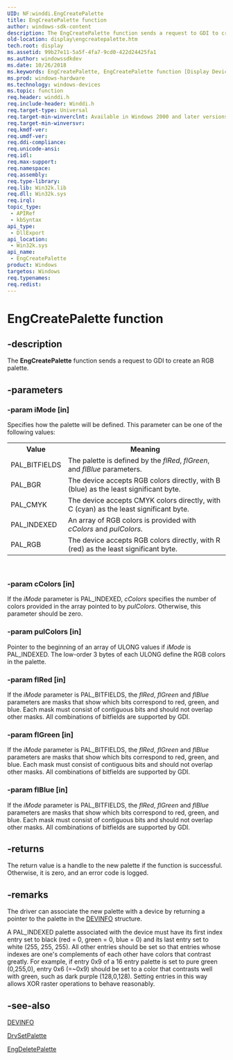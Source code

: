 ```yaml
---
UID: NF:winddi.EngCreatePalette
title: EngCreatePalette function
author: windows-sdk-content
description: The EngCreatePalette function sends a request to GDI to create an RGB palette.
old-location: display\engcreatepalette.htm
tech.root: display
ms.assetid: 99b27e11-5a5f-4fa7-9cd0-422d24425fa1
ms.author: windowssdkdev
ms.date: 10/26/2018
ms.keywords: EngCreatePalette, EngCreatePalette function [Display Devices], display.engcreatepalette, gdifncs_53382d1c-5765-48ee-904b-52dc46338d38.xml, winddi/EngCreatePalette
ms.prod: windows-hardware
ms.technology: windows-devices
ms.topic: function
req.header: winddi.h
req.include-header: Winddi.h
req.target-type: Universal
req.target-min-winverclnt: Available in Windows 2000 and later versions of the Windows operating systems.
req.target-min-winversvr: 
req.kmdf-ver: 
req.umdf-ver: 
req.ddi-compliance: 
req.unicode-ansi: 
req.idl: 
req.max-support: 
req.namespace: 
req.assembly: 
req.type-library: 
req.lib: Win32k.lib
req.dll: Win32k.sys
req.irql: 
topic_type:
 - APIRef
 - kbSyntax
api_type:
 - DllExport
api_location:
 - Win32k.sys
api_name:
 - EngCreatePalette
product: Windows
targetos: Windows
req.typenames: 
req.redist: 
---
```


# EngCreatePalette function


## -description


The <b>EngCreatePalette</b> function sends a request to GDI to create an RGB palette.


## -parameters




### -param iMode [in]

Specifies how the palette will be defined. This parameter can be one of the following values:

<table>
<tr>
<th>Value</th>
<th>Meaning</th>
</tr>
<tr>
<td>
PAL_BITFIELDS

</td>
<td>
The palette is defined by the <i>flRed</i>, <i>flGreen</i>, and <i>flBlue</i> parameters.

</td>
</tr>
<tr>
<td>
PAL_BGR

</td>
<td>
The device accepts RGB colors directly, with B (blue) as the least significant byte.

</td>
</tr>
<tr>
<td>
PAL_CMYK

</td>
<td>
The device accepts CMYK colors directly, with C (cyan) as the least significant byte.

</td>
</tr>
<tr>
<td>
PAL_INDEXED

</td>
<td>
An array of RGB colors is provided with <i>cColors</i> and <i>pulColors</i>.

</td>
</tr>
<tr>
<td>
PAL_RGB

</td>
<td>
The device accepts RGB colors directly, with R (red) as the least significant byte.

</td>
</tr>
</table>
 


### -param cColors [in]

If the <i>iMode</i> parameter is PAL_INDEXED, <i>cColors</i> specifies the number of colors provided in the array pointed to by <i>pulColors</i>. Otherwise, this parameter should be zero.


### -param pulColors [in]

Pointer to the beginning of an array of ULONG values if <i>iMode</i> is PAL_INDEXED. The low-order 3 bytes of each ULONG define the RGB colors in the palette.


### -param flRed [in]

If the <i>iMode</i> parameter is PAL_BITFIELDS, the <i>flRed</i>, <i>flGreen</i> and <i>flBlue</i> parameters are masks that show which bits correspond to red, green, and blue. Each mask must consist of contiguous bits and should not overlap other masks. All combinations of bitfields are supported by GDI.


### -param flGreen [in]

If the <i>iMode</i> parameter is PAL_BITFIELDS, the <i>flRed</i>, <i>flGreen</i> and <i>flBlue</i> parameters are masks that show which bits correspond to red, green, and blue. Each mask must consist of contiguous bits and should not overlap other masks. All combinations of bitfields are supported by GDI.


### -param flBlue [in]

If the <i>iMode</i> parameter is PAL_BITFIELDS, the <i>flRed</i>, <i>flGreen</i> and <i>flBlue</i> parameters are masks that show which bits correspond to red, green, and blue. Each mask must consist of contiguous bits and should not overlap other masks. All combinations of bitfields are supported by GDI.


## -returns



The return value is a handle to the new palette if the function is successful. Otherwise, it is zero, and an error code is logged.




## -remarks



The driver can associate the new palette with a device by returning a pointer to the palette in the <a href="https://msdn.microsoft.com/5ba3e521-2e70-4a5b-979d-30a061275d42">DEVINFO</a> structure.

A PAL_INDEXED palette associated with the device must have its first index entry set to black (red = 0, green = 0, blue = 0) and its last entry set to white (255, 255, 255). All other entries should be set so that entries whose indexes are one's complements of each other have colors that contrast greatly. For example, if entry 0x9 of a 16 entry palette is set to pure green (0,255,0), entry 0x6 (=~0x9) should be set to a color that contrasts well with green, such as dark purple (128,0,128). Setting entries in this way allows XOR raster operations to behave reasonably.




## -see-also




<a href="https://msdn.microsoft.com/5ba3e521-2e70-4a5b-979d-30a061275d42">DEVINFO</a>



<a href="https://msdn.microsoft.com/b7be48e6-188b-4b23-a494-30adcc18f12e">DrvSetPalette</a>



<a href="https://msdn.microsoft.com/ebdbbb4e-aaa8-4fb7-9546-545dce803054">EngDeletePalette</a>
 

 

